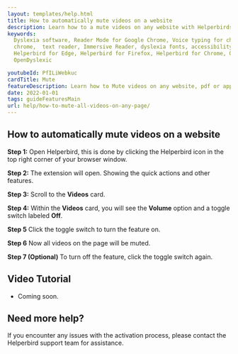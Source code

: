 ```yaml
---
layout: templates/help.html
title: How to automatically mute videos on a website
description: Learn how to a mute videos on any website with Helperbirds browser extension.
keywords:
  Dyslexia software, Reader Mode for Google Chrome, Voice typing for chrome, Text to speech for
  chrome,  text reader, Immersive Reader, dyslexia fonts, accessibility software, dyslexia software,
  Helperbird for Edge, Helperbird for Firefox, Helperbird for Chrome, Opendyslexic for Chrome,
  OpenDyslexic

youtubeId: PfILiWebkuc
cardTitle: Mute
featureDescription: Learn how to Mute videos on any website, pdf or app.
date: 2022-01-01
tags: guideFeaturesMain
url: help/how-to-mute-all-videos-on-any-page/
---
```


## How to automatically mute videos on a website

**Step 1:** Open Helperbird, this is done by clicking the Helperbird icon in the top right corner of your browser window.

**Step 2:** The extension will open. Showing the quick actions and other features.

**Step 3:** Scroll to the **Videos** card.

**Step 4:** Within the **Videos** card, you will see the **Volume** option and a toggle switch labeled **Off**.

**Step 5** Click the toggle switch to turn the feature on.

**Step 6** Now all videos on the page will be muted.

**Step 7 (Optional)** To turn off the feature, click the toggle switch again.



## Video Tutorial

- Coming soon.

## Need more help?

If you encounter any issues with the activation process, please contact the Helperbird support team for assistance.

